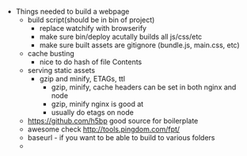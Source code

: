 * Things needed to build a webpage
    * build script(should be in bin of project)
        * replace watchify with browserify
        * make sure bin/deploy acutally builds all js/css/etc
        * make sure built assets are gitignore (bundle.js, main.css, etc)
    * cache busting
        * nice to do hash of file Contents
    * serving static assets 
        * gzip and minify, ETAGs, ttl
            * gzip, minify, cache headers can be set in both nginx and node
            * gzip, minify nginx is good at
            * usually do etags on node
    * https://github.com/h5bp good source for boilerplate
    * awesome check http://tools.pingdom.com/fpt/
    * baseurl - if you want to be able to build to various folders
    *
